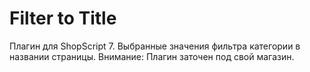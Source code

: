 # Filter to Title #

 Плагин для ShopScript 7. 
 Выбранные значения фильтра категории в названии страницы. 
 Внимание: Плагин заточен под свой магазин.